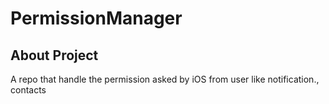 
# PermissionManager

## About Project

A repo that handle the permission asked by iOS from user like notification., contacts 
